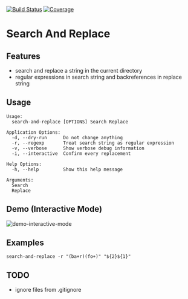 [![Build Status](https://travis-ci.org/holgerk/search-and-replace.svg)](https://travis-ci.org/holgerk/search-and-replace)
[![Coverage](http://gocover.io/_badge/github.com/holgerk/search-and-replace?0)](http://gocover.io/github.com/holgerk/search-and-replace)

# Search And Replace

## Features
- search and replace a string in the current directory
- regular expressions in search string and backreferences in replace string

## Usage
```
Usage:
  search-and-replace [OPTIONS] Search Replace

Application Options:
  -d, --dry-run      Do not change anything
  -r, --regexp       Treat search string as regular expression
  -v, --verbose      Show verbose debug information
  -i, --interactive  Confirm every replacement

Help Options:
  -h, --help         Show this help message

Arguments:
  Search
  Replace
```

## Demo (Interactive Mode)
![demo-interactive-mode](https://cloud.githubusercontent.com/assets/1426236/11192315/c7ed5c66-8ca0-11e5-8d8f-46ec8f18d6cd.gif)

## Examples
```
search-and-replace -r "(ba+r)(fo+)" "${2}${1}"
```

## TODO
- ignore files from .gitignore
